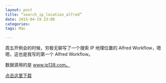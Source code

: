 ```yaml
---
layout: post
title: “search_ip_location_alfred”
date: 2015-04-19 23:00
categories:
tags: Mac

---
```



周五开例会的时候，穷极无聊写了一个搜索 IP 地理位置的 Alfred Workflow，嗯嗯，这也是我写的第一个 Alfred Workflow。

数据源用的是 www.ip138.com。


[点击这里下载](https://raw.github.com/echohn/search_ip_location_alfred/master/Search%20Ip%20Location.alfredworkflow)




